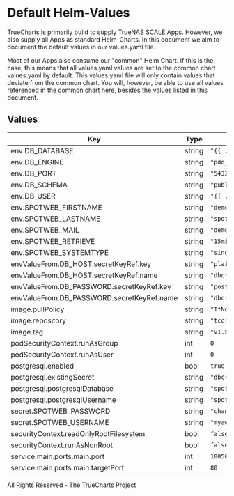 # Default Helm-Values

TrueCharts is primarily build to supply TrueNAS SCALE Apps.
However, we also supply all Apps as standard Helm-Charts. In this document we aim to document the default values in our values.yaml file.

Most of our Apps also consume our "common" Helm Chart.
If this is the case, this means that all values.yaml values are set to the common chart values.yaml by default. This values.yaml file will only contain values that deviate from the common chart.
You will, however, be able to use all values referenced in the common chart here, besides the values listed in this document.

## Values

| Key | Type | Default | Description |
|-----|------|---------|-------------|
| env.DB_DATABASE | string | `"{{ .Values.postgresql.postgresqlDatabase }}"` |  |
| env.DB_ENGINE | string | `"pdo_pgsql"` |  |
| env.DB_PORT | string | `"5432"` |  |
| env.DB_SCHEMA | string | `"public"` |  |
| env.DB_USER | string | `"{{ .Values.postgresql.postgresqlUsername }}"` |  |
| env.SPOTWEB_FIRSTNAME | string | `"demo"` |  |
| env.SPOTWEB_LASTNAME | string | `"spotweb"` |  |
| env.SPOTWEB_MAIL | string | `"demo@spotweb.com"` |  |
| env.SPOTWEB_RETRIEVE | string | `"15min"` |  |
| env.SPOTWEB_SYSTEMTYPE | string | `"single"` |  |
| envValueFrom.DB_HOST.secretKeyRef.key | string | `"plainhost"` |  |
| envValueFrom.DB_HOST.secretKeyRef.name | string | `"dbcreds"` |  |
| envValueFrom.DB_PASSWORD.secretKeyRef.key | string | `"postgresql-password"` |  |
| envValueFrom.DB_PASSWORD.secretKeyRef.name | string | `"dbcreds"` |  |
| image.pullPolicy | string | `"IfNotPresent"` |  |
| image.repository | string | `"tccr.io/truecharts/spotweb"` |  |
| image.tag | string | `"v1.5.1@sha256:75fe32474598f89d7b0741c3b96eeebd6b346da5219e1eabf8ed9e769f7a98f5"` |  |
| podSecurityContext.runAsGroup | int | `0` |  |
| podSecurityContext.runAsUser | int | `0` |  |
| postgresql.enabled | bool | `true` |  |
| postgresql.existingSecret | string | `"dbcreds"` |  |
| postgresql.postgresqlDatabase | string | `"spotweb"` |  |
| postgresql.postgresqlUsername | string | `"spotweb"` |  |
| secret.SPOTWEB_PASSWORD | string | `"changeme"` |  |
| secret.SPOTWEB_USERNAME | string | `"myawesomeuser"` |  |
| securityContext.readOnlyRootFilesystem | bool | `false` |  |
| securityContext.runAsNonRoot | bool | `false` |  |
| service.main.ports.main.port | int | `10050` |  |
| service.main.ports.main.targetPort | int | `80` |  |

All Rights Reserved - The TrueCharts Project
